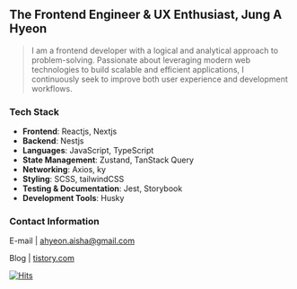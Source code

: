 ## The Frontend Engineer & UX Enthusiast, Jung A Hyeon

> I am a frontend developer with a logical and analytical approach to problem-solving. Passionate about leveraging modern web technologies to build scalable and efficient applications, I continuously seek to improve both user experience and development workflows.

### Tech Stack

- **Frontend**: Reactjs, Nextjs
- **Backend**: Nestjs
- **Languages**: JavaScript, TypeScript
- **State Management**: Zustand, TanStack Query
- **Networking**: Axios, ky
- **Styling**: SCSS, tailwindCSS
- **Testing & Documentation**: Jest, Storybook
- **Development Tools**: Husky

### Contact Information

E-mail | [ahyeon.aisha@gmail.com](mailto:ahyeon.aisha@gmail.com)

Blog   | [tistory.com](https://a-honey.tistory.com/)

[![Hits](https://hits.seeyoufarm.com/api/count/incr/badge.svg?url=https%3A%2F%2Fgithub.com%2Fa-honey&count_bg=%23FF8000&title_bg=%23555555&icon=&icon_color=%23E7E7E7&title=hits&edge_flat=false)](https://hits.seeyoufarm.com)
